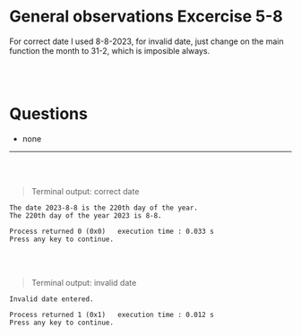 # General observations Excercise 5-8

For correct date I used 8-8-2023, for invalid date, just change on the main function the month to 31-2, which is imposible always.

<br> </br>

# Questions

- none

---

<br> </br>

> Terminal output: correct date

```
The date 2023-8-8 is the 220th day of the year.
The 220th day of the year 2023 is 8-8.

Process returned 0 (0x0)   execution time : 0.033 s
Press any key to continue.

```

<br> </br>

> Terminal output: invalid date

```
Invalid date entered.

Process returned 1 (0x1)   execution time : 0.012 s
Press any key to continue.

```
